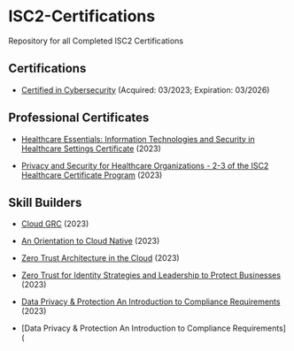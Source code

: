 # ISC2-Certifications
Repository for all Completed ISC2 Certifications

<h2>Certifications</h2> 

-  [Certified in Cybersecurity](https://github.com/prathari02/Cybersecurity-Certifications/blob/main/(ISC)2%20-%20Certified%20in%20Cybersecurity.pdf) (Acquired: 03/2023; Expiration: 03/2026)




<h2>Professional Certificates</h2> 

-   [Healthcare Essentials: Information Technologies and Security in Healthcare Settings Certificate](https://github.com/prathari02/Cybersecurity-Certifications/blob/35ddd74c396ebe68faeb1d5c408b43bc21b2b0cc/Healthcare%20Essentials%20Information%20Technologies%20%26%20Security%20in%20Healthcare%20Settings%20-%201-3%20of%20the%20ISC2%20Healthcare%20Certificate.pdf) (2023)

-  [Privacy and Security for Healthcare Organizations - 2-3 of the ISC2 Healthcare Certificate Program](https://github.com/prathari02/Cybersecurity-Certifications/blob/35ddd74c396ebe68faeb1d5c408b43bc21b2b0cc/Privacy%20and%20Security%20for%20Healthcare%20Organizations%20-%202-3%20of%20the%20ISC2%20Healthcare%20Certificate%20Program.pdf) (2023)

<h2>Skill Builders</h2> 

- [Cloud GRC](https://github.com/prathari02/Cybersecurity-Certifications/blob/35ddd74c396ebe68faeb1d5c408b43bc21b2b0cc/Cloud%20GRC_Harikrishnan.pdf) (2023)

- [An Orientation to Cloud Native](https://github.com/prathari02/Cybersecurity-Certifications/blob/35ddd74c396ebe68faeb1d5c408b43bc21b2b0cc/An%20Orientation%20to%20Cloud%20Native_An%20Orientation%20to%20Cloud%20Native_Harikrishnan.pdf) (2023)

- [Zero Trust Architecture in the Cloud](https://github.com/prathari02/Cybersecurity-Certifications/blob/35ddd74c396ebe68faeb1d5c408b43bc21b2b0cc/Zero%20Trust%20Architecture%20in%20the%20Cloud_Harikrishnan.pdf) (2023)

- [Zero Trust for Identity Strategies and Leadership to Protect Businesses](https://github.com/prathari02/Cybersecurity-Certifications/blob/35ddd74c396ebe68faeb1d5c408b43bc21b2b0cc/Zero%20Trust%20for%20Identity%20Strategies%20and%20Leadership%20to%20Protect%20Businesses_Harikrishnan.pdf) (2023)

- [Data Privacy & Protection An Introduction to Compliance Requirements](https://github.com/prathari02/Cybersecurity-Certifications/blob/35ddd74c396ebe68faeb1d5c408b43bc21b2b0cc/Data%20Privacy%20%26%20Protection%20An%20Introduction%20to%20Compliance%20Requirements_Harikrishnan.pdf) (2023)

- [Data Privacy & Protection An Introduction to Compliance Requirements](
